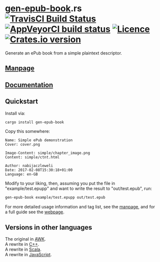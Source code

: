 # [gen-epub-book](https://nabijaczleweli.xyz/content/gen-epub-book).rs [![TravisCI Build Status](https://travis-ci.org/nabijaczleweli/gen-epub-book.rs.svg?branch=master)](https://travis-ci.org/nabijaczleweli/gen-epub-book.rs) [![AppVeyorCI build status](https://ci.appveyor.com/api/projects/status/nf3ee2canlbp28o8/branch/master?svg=true)](https://ci.appveyor.com/project/nabijaczleweli/gen-epub-book-rs/branch/master) [![Licence](https://img.shields.io/badge/license-MIT-blue.svg?style=flat)](LICENSE) [![Crates.io version](https://meritbadge.herokuapp.com/gen-epub-book)](https://crates.io/crates/gen-epub-book)
Generate an ePub book from a simple plaintext descriptor.

## [Manpage](https://cdn.rawgit.com/nabijaczleweli/gen-epub-book/man/gen-epub-book.rs.1.html)
## [Documentation](https://cdn.rawgit.com/nabijaczleweli/gen-epub-book.rs/doc/gen_epub_book/index.html)

## Quickstart

Install via:

```sh
cargo install gen-epub-book
```

Copy this somewhere:

```
Name: Simple ePub demonstration
Cover: cover.png

Image-Content: simple/chapter_image.png
Content: simple/ctnt.html

Author: nabijaczleweli
Date: 2017-02-08T15:30:18+01:00
Language: en-GB
```

Modify to your liking, then, assuming you put the file in "example/test.epupp" and want to write the result to "out/test.epub", run:

```sh
gen-epub-book example/test.epupp out/test.epub
```

For more detailed usage information and tag list, see the [manpage](https://cdn.rawgit.com/nabijaczleweli/gen-epub-book/man/gen-epub-book.rs.1.html),
and for a full guide see the [webpage](https://nabijaczleweli.xyz/content/gen-epub-book).

## Versions in other languages

The original in [AWK](https://github.com/nabijaczleweli/gen-epub-book).<br />
A rewrite in [C++](https://github.com/nabijaczleweli/gen-epub-book.cpp).<br />
A rewrite in [Scala](https://github.com/nabijaczleweli/gen-epub-book.scala).<br />
A rewrite in [JavaScript](https://github.com/nabijaczleweli/gen-epub-book.js).
